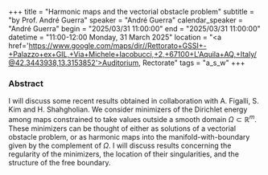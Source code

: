 +++
title = "Harmonic maps and the vectorial obstacle problem"
subtitle = "by Prof. André Guerra"
speaker = "André Guerra"
calendar_speaker = "André Guerra"
begin = "2025/03/31  11:00:00"
end = "2025/03/31  11:00:00"
datetime = "11:00-12:00 Monday, 31 March 2025"
location = "<a href='https://www.google.com/maps/dir//Rettorato+GSSI+-+Palazzo+ex+GIL,+Via+Michele+Iacobucci,+2,+67100+L'Aquila+AQ,+Italy/@42.3443938,13.3153852'>Auditorium, Rectorate</a>"
tags = "a_s_w"
+++

### Abstract
I will discuss some recent results obtained in collaboration with A. Figalli, S. Kim and H. Shahgholian. We consider minimizers of the Dirichlet energy among maps constrained to take values outside a smooth domain $\Omega \subset \mathbb{R}^m$. These minimizers can be thought of either as solutions of a vectorial obstacle problem, or as harmonic maps into the manifold-with-boundary given by the complement of $\Omega$. I will discuss results concerning the regularity of the minimizers, the location of their singularities, and the structure of the free boundary.
